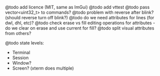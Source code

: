 
@todo add licence (MIT, same as ImGui)
@todo add vttest
@todo pass vector<uint32_t> to commands?
@todo problem with reverse after blink? (should reverse turn off blink?)
@todo do we need attributes for lines (for dwl, dhl, etc)?
@todo check erase vs fill editing operations for attributes - do we clear on erase and use current for fill?
@todo split visual attributes from others?

@todo state levels:
   - Terminal
   - Session
   - Window?
   - Screen? (xterm does multiple)
